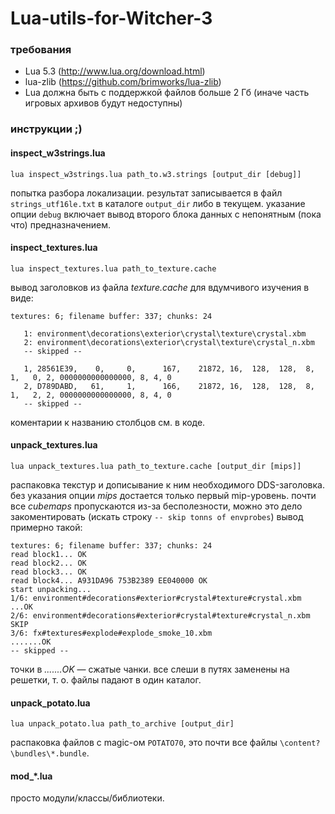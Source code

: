 # Lua-utils-for-Witcher-3

### требования
* Lua 5.3 (http://www.lua.org/download.html)
* lua-zlib (https://github.com/brimworks/lua-zlib)
* Lua должна быть с поддержкой файлов больше 2 Гб (иначе часть игровых архивов будут недоступны)

### инструкции ;)

#### inspect_w3strings.lua
````
lua inspect_w3strings.lua path_to.w3.strings [output_dir [debug]]
````
попытка разбора локализации. результат записывается в файл ````strings_utf16le.txt```` в каталоге ````output_dir```` либо в текущем. указание опции ````debug```` включает вывод второго блока данных с непонятным (пока что) предназначением.

#### inspect_textures.lua
````
lua inspect_textures.lua path_to_texture.cache
````
вывод заголовков из файла *texture.cache* для вдумчивого изучения в виде:
````
textures: 6; filename buffer: 337; chunks: 24

   1: environment\decorations\exterior\crystal\texture\crystal.xbm
   2: environment\decorations\exterior\crystal\texture\crystal_n.xbm
   -- skipped --

   1, 28561E39,    0,     0,      167,    21872, 16,  128,  128,  8,  1,   0, 2, 0000000000000000, 8, 4, 0
   2, D789DABD,   61,     1,      166,    21872, 16,  128,  128,  8,  1,   2, 2, 0000000000000000, 8, 4, 0
   -- skipped --
````
коментарии к названию столбцов см. в коде.

#### unpack_textures.lua
````
lua unpack_textures.lua path_to_texture.cache [output_dir [mips]]
````
распаковка текстур и дописывание к ним необходимого DDS-заголовка. без указания опции *mips* достается только первый mip-уровень. почти все *cubemaps* пропускаются из-за бесполезности, можно это дело закоментировать (искать строку ````-- skip tonns of envprobes````)
вывод примерно такой:
````
textures: 6; filename buffer: 337; chunks: 24
read block1... OK
read block2... OK
read block3... OK
read block4... A931DA96 753B2389 EE040000 OK
start unpacking...
1/6: environment#decorations#exterior#crystal#texture#crystal.xbm
...OK
2/6: environment#decorations#exterior#crystal#texture#crystal_n.xbm
SKIP
3/6: fx#textures#explode#explode_smoke_10.xbm
.......OK
-- skipped --
````
точки в *.......OK* — сжатые чанки. все слеши в путях заменены на решетки, т. о. файлы падают в один каталог.

#### unpack_potato.lua
````
lua unpack_potato.lua path_to_archive [output_dir]
````
распаковка файлов с magic-ом ````POTATO70````, это почти все файлы ````\content?\bundles\*.bundle````.

#### mod_*.lua
просто модули/классы/библиотеки.
